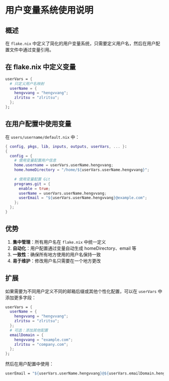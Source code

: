 # 用户变量系统使用说明

## 概述

在 `flake.nix` 中定义了简化的用户变量系统，只需要定义用户名，然后在用户配置文件中通过变量引用。

## 在 flake.nix 中定义变量

```nix
userVars = {
  # 只定义用户名映射
  userName = {
    hengvvang = "hengvvang";
    zlritsu = "zlritsu";
  };
};
```

## 在用户配置中使用变量

在 `users/username/default.nix` 中：

```nix
{ config, pkgs, lib, inputs, outputs, userVars, ... }:
{
  config = {
    # 使用变量配置用户信息
    home.username = userVars.userName.hengvvang;
    home.homeDirectory = "/home/${userVars.userName.hengvvang}";
    
    # 使用变量配置 Git
    programs.git = {
      enable = true;
      userName = userVars.userName.hengvvang;
      userEmail = "${userVars.userName.hengvvang}@example.com";
    };
  };
}
```

## 优势

1. **集中管理**：所有用户名在 `flake.nix` 中统一定义
2. **自动化**：用户配置通过变量自动生成 homeDirectory、email 等
3. **一致性**：确保所有地方使用的用户名保持一致
4. **易于维护**：修改用户名只需要在一个地方更改

## 扩展

如果需要为不同用户定义不同的邮箱后缀或其他个性化配置，可以在 `userVars` 中添加更多字段：

```nix
userVars = {
  userName = {
    hengvvang = "hengvvang";
    zlritsu = "zlritsu";
  };
  # 可选：添加其他配置
  emailDomain = {
    hengvvang = "example.com";
    zlritsu = "company.com";
  };
};
```

然后在用户配置中使用：
```nix
userEmail = "${userVars.userName.hengvvang}@${userVars.emailDomain.hengvvang}";
```
